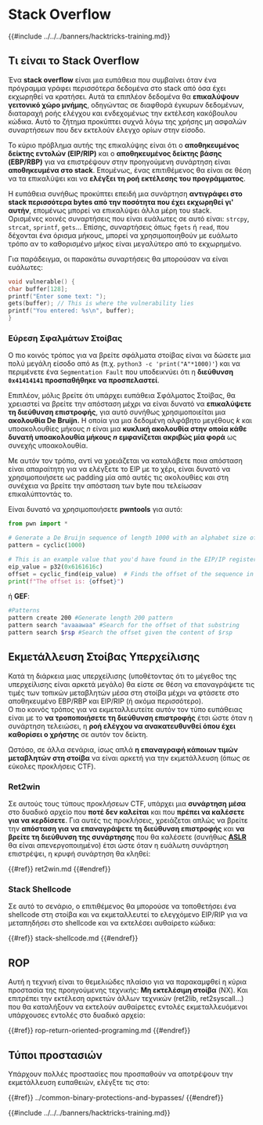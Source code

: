 # Stack Overflow

{{#include ../../../banners/hacktricks-training.md}}

## Τι είναι το Stack Overflow

Ένα **stack overflow** είναι μια ευπάθεια που συμβαίνει όταν ένα πρόγραμμα γράφει περισσότερα δεδομένα στο stack από όσα έχει εκχωρηθεί να κρατήσει. Αυτά τα επιπλέον δεδομένα θα **επικαλύψουν γειτονικό χώρο μνήμης**, οδηγώντας σε διαφθορά έγκυρων δεδομένων, διαταραχή ροής ελέγχου και ενδεχομένως την εκτέλεση κακόβουλου κώδικα. Αυτό το ζήτημα προκύπτει συχνά λόγω της χρήσης μη ασφαλών συναρτήσεων που δεν εκτελούν έλεγχο ορίων στην είσοδο.

Το κύριο πρόβλημα αυτής της επικαλύψης είναι ότι ο **αποθηκευμένος δείκτης εντολών (EIP/RIP)** και ο **αποθηκευμένος δείκτης βάσης (EBP/RBP)** για να επιστρέψουν στην προηγούμενη συνάρτηση είναι **αποθηκευμένα στο stack**. Επομένως, ένας επιτιθέμενος θα είναι σε θέση να τα επικαλύψει και να **ελέγξει τη ροή εκτέλεσης του προγράμματος**.

Η ευπάθεια συνήθως προκύπτει επειδή μια συνάρτηση **αντιγράφει στο stack περισσότερα bytes από την ποσότητα που έχει εκχωρηθεί γι' αυτήν**, επομένως μπορεί να επικαλύψει άλλα μέρη του stack.\
Ορισμένες κοινές συναρτήσεις που είναι ευάλωτες σε αυτό είναι: `strcpy`, `strcat`, `sprintf`, `gets`... Επίσης, συναρτήσεις όπως `fgets` ή `read`, που δέχονται ένα όρισμα μήκους, μπορεί να χρησιμοποιηθούν με ευάλωτο τρόπο αν το καθορισμένο μήκος είναι μεγαλύτερο από το εκχωρημένο.

Για παράδειγμα, οι παρακάτω συναρτήσεις θα μπορούσαν να είναι ευάλωτες:
```c
void vulnerable() {
char buffer[128];
printf("Enter some text: ");
gets(buffer); // This is where the vulnerability lies
printf("You entered: %s\n", buffer);
}
```
### Εύρεση Σφαλμάτων Στοίβας

Ο πιο κοινός τρόπος για να βρείτε σφάλματα στοίβας είναι να δώσετε μια πολύ μεγάλη είσοδο από `A`s (π.χ. `python3 -c 'print("A"*1000)'`) και να περιμένετε ένα `Segmentation Fault` που υποδεικνύει ότι η **διεύθυνση `0x41414141` προσπαθήθηκε να προσπελαστεί**.

Επιπλέον, μόλις βρείτε ότι υπάρχει ευπάθεια Σφάλματος Στοίβας, θα χρειαστεί να βρείτε την απόσταση μέχρι να είναι δυνατό να **επικαλύψετε τη διεύθυνση επιστροφής**, για αυτό συνήθως χρησιμοποιείται μια **ακολουθία De Bruijn.** Η οποία για μια δεδομένη αλφάβητο μεγέθους _k_ και υποακολουθίες μήκους _n_ είναι μια **κυκλική ακολουθία στην οποία κάθε δυνατή υποακολουθία μήκους **_**n**_** εμφανίζεται ακριβώς μία φορά** ως συνεχής υποακολουθία.

Με αυτόν τον τρόπο, αντί να χρειάζεται να καταλάβετε ποια απόσταση είναι απαραίτητη για να ελέγξετε το EIP με το χέρι, είναι δυνατό να χρησιμοποιήσετε ως padding μία από αυτές τις ακολουθίες και στη συνέχεια να βρείτε την απόσταση των byte που τελείωσαν επικαλύπτοντάς το.

Είναι δυνατό να χρησιμοποιήσετε **pwntools** για αυτό:
```python
from pwn import *

# Generate a De Bruijn sequence of length 1000 with an alphabet size of 256 (byte values)
pattern = cyclic(1000)

# This is an example value that you'd have found in the EIP/IP register upon crash
eip_value = p32(0x6161616c)
offset = cyclic_find(eip_value)  # Finds the offset of the sequence in the De Bruijn pattern
print(f"The offset is: {offset}")
```
ή **GEF**:
```bash
#Patterns
pattern create 200 #Generate length 200 pattern
pattern search "avaaawaa" #Search for the offset of that substring
pattern search $rsp #Search the offset given the content of $rsp
```
## Εκμετάλλευση Στοίβας Υπερχείλισης

Κατά τη διάρκεια μιας υπερχείλισης (υποθέτοντας ότι το μέγεθος της υπερχείλισης είναι αρκετά μεγάλο) θα είστε σε θέση να επαναγράψετε τις τιμές των τοπικών μεταβλητών μέσα στη στοίβα μέχρι να φτάσετε στο αποθηκευμένο EBP/RBP και EIP/RIP (ή ακόμα περισσότερο).\
Ο πιο κοινός τρόπος για να εκμεταλλευτείτε αυτόν τον τύπο ευπάθειας είναι με το **να τροποποιήσετε τη διεύθυνση επιστροφής** έτσι ώστε όταν η συνάρτηση τελειώσει, η **ροή ελέγχου να ανακατευθυνθεί όπου έχει καθορίσει ο χρήστης** σε αυτόν τον δείκτη.

Ωστόσο, σε άλλα σενάρια, ίσως απλά **η επαναγραφή κάποιων τιμών μεταβλητών στη στοίβα** να είναι αρκετή για την εκμετάλλευση (όπως σε εύκολες προκλήσεις CTF).

### Ret2win

Σε αυτούς τους τύπους προκλήσεων CTF, υπάρχει μια **συνάρτηση** **μέσα** στο δυαδικό αρχείο που **ποτέ δεν καλείται** και που **πρέπει να καλέσετε για να κερδίσετε**. Για αυτές τις προκλήσεις, χρειάζεται απλώς να βρείτε την **απόσταση για να επαναγράψετε τη διεύθυνση επιστροφής** και **να βρείτε τη διεύθυνση της συνάρτησης** που θα καλέσετε (συνήθως [**ASLR**](../common-binary-protections-and-bypasses/aslr/index.html) θα είναι απενεργοποιημένο) έτσι ώστε όταν η ευάλωτη συνάρτηση επιστρέψει, η κρυφή συνάρτηση θα κληθεί:

{{#ref}}
ret2win.md
{{#endref}}

### Stack Shellcode

Σε αυτό το σενάριο, ο επιτιθέμενος θα μπορούσε να τοποθετήσει ένα shellcode στη στοίβα και να εκμεταλλευτεί το ελεγχόμενο EIP/RIP για να μεταπηδήσει στο shellcode και να εκτελέσει αυθαίρετο κώδικα:

{{#ref}}
stack-shellcode.md
{{#endref}}

## ROP

Αυτή η τεχνική είναι το θεμελιώδες πλαίσιο για να παρακαμφθεί η κύρια προστασία της προηγούμενης τεχνικής: **Μη εκτελέσιμη στοίβα** (NX). Και επιτρέπει την εκτέλεση αρκετών άλλων τεχνικών (ret2lib, ret2syscall...) που θα καταλήξουν να εκτελούν αυθαίρετες εντολές εκμεταλλευόμενοι υπάρχουσες εντολές στο δυαδικό αρχείο:

{{#ref}}
rop-return-oriented-programing.md
{{#endref}}

## Τύποι προστασιών

Υπάρχουν πολλές προστασίες που προσπαθούν να αποτρέψουν την εκμετάλλευση ευπαθειών, ελέγξτε τις στο:

{{#ref}}
../common-binary-protections-and-bypasses/
{{#endref}}

{{#include ../../../banners/hacktricks-training.md}}
